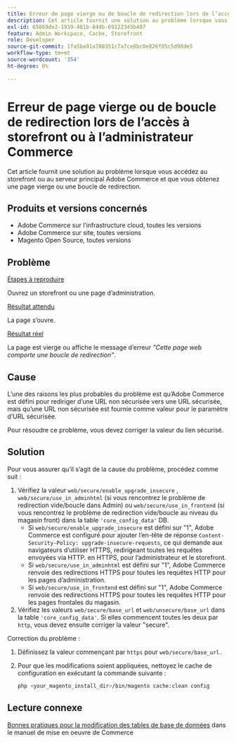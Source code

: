 ```yaml
---
title: Erreur de page vierge ou de boucle de redirection lors de l’accès à storefront ou à l’administrateur Commerce
description: Cet article fournit une solution au problème lorsque vous accédez au storefront ou au serveur principal Adobe Commerce et que vous obtenez une page vierge ou une boucle de redirection.
exl-id: 65869de2-1939-481b-844b-69122345b407
feature: Admin Workspace, Cache, Storefront
role: Developer
source-git-commit: 1fa5ba91a788351c7a7ce8bc0e826f05c5d98de5
workflow-type: tm+mt
source-wordcount: '354'
ht-degree: 0%

---
```


# Erreur de page vierge ou de boucle de redirection lors de l’accès à storefront ou à l’administrateur Commerce

Cet article fournit une solution au problème lorsque vous accédez au storefront ou au serveur principal Adobe Commerce et que vous obtenez une page vierge ou une boucle de redirection.

## Produits et versions concernés

* Adobe Commerce sur l’infrastructure cloud, toutes les versions
* Adobe Commerce sur site, toutes versions
* Magento Open Source, toutes versions

## Problème

<u>Étapes à reproduire</u>

Ouvrez un storefront ou une page d’administration.

<u>Résultat attendu</u>

La page s’ouvre.

<u>Résultat réel</u>

La page est vierge ou affiche le message d’erreur *&quot;Cette page web comporte une boucle de redirection&quot;*.

## Cause

L’une des raisons les plus probables du problème est qu’Adobe Commerce est défini pour rediriger d’une URL non sécurisée vers une URL sécurisée, mais qu’une URL non sécurisée est fournie comme valeur pour le paramètre d’URL sécurisée.

Pour résoudre ce problème, vous devez corriger la valeur du lien sécurisé.

## Solution

Pour vous assurer qu’il s’agit de la cause du problème, procédez comme suit :

1. Vérifiez la valeur `web/secure/enable_upgrade_insecure` , `web/secure/use_in_adminhtml` (si vous rencontrez le problème de redirection vide/boucle dans Admin) ou `web/secure/use_in_frontend` (si vous rencontrez le problème de redirection vide/boucle au niveau du magasin front) dans la table `'core_config_data'` DB.
   * Si `web/secure/enable_upgrade_insecure` est défini sur &quot;1&quot;, Adobe Commerce est configuré pour ajouter l’en-tête de réponse `Content-Security-Policy: upgrade-insecure-requests`, ce qui demande aux navigateurs d’utiliser HTTPS, redirigeant toutes les requêtes envoyées via HTTP.
en HTTPS, pour l’administrateur et le storefront.
   * Si `web/secure/use_in_adminhtml` est défini sur &quot;1&quot;, Adobe Commerce renvoie des redirections HTTPS pour toutes les requêtes HTTP pour les pages d’administration.
   * Si `web/secure/use_in_frontend` est défini sur &quot;1&quot;, Adobe Commerce renvoie des redirections HTTPS pour toutes les requêtes HTTP pour les pages frontales du magasin.
1. Vérifiez les valeurs `web/secure/base_url` et `web/unsecure/base_url` dans la table `'core_config_data'`. Si elles commencent toutes les deux par    `http`, vous devez ensuite corriger la valeur &quot;secure&quot;.

Correction du problème :

1. Définissez la valeur commençant par `https` pour `web/secure/base_url.`
1. Pour que les modifications soient appliquées, nettoyez le cache de configuration en exécutant la commande suivante :

   ```bash
   php <your_magento_install_dir>/bin/magento cache:clean config
   ```

## Lecture connexe

[&#x200B; Bonnes pratiques pour la modification des tables de base de données](https://experienceleague.adobe.com/fr/docs/commerce-operations/implementation-playbook/best-practices/development/modifying-core-and-third-party-tables#why-adobe-recommends-avoiding-modifications) dans le manuel de mise en oeuvre de Commerce
